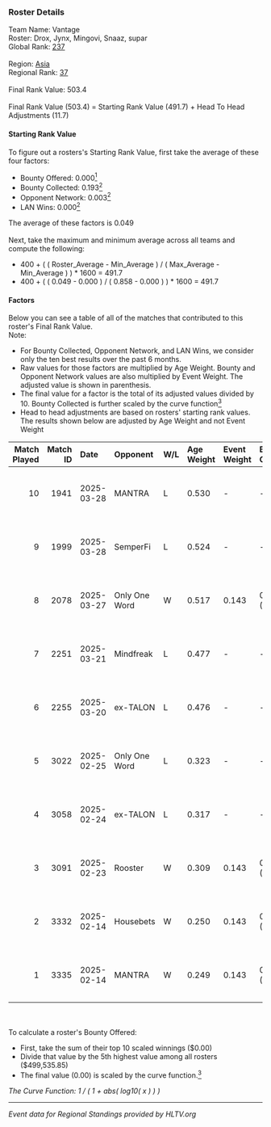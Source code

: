 ### Roster Details<br />
Team Name: Vantage<br />
Roster: Drox, Jynx, Mingovi, Snaaz, supar<br />
Global Rank: [237](../../standings_global_2025_07_07.md)<br />
<br />
Region: [Asia]( ../../standings_asia_2025_07_07.md)<br />
Regional Rank: [37]( ../../standings_asia_2025_07_07.md)<br />
<br />
Final Rank Value:  503.4<br />
<br />
Final Rank Value (503.4) = Starting Rank Value (491.7) + Head To Head Adjustments (11.7)<br />

#### Starting Rank Value<br />
To figure out a rosters's Starting Rank Value, first take the average of these four factors:<br />
- Bounty Offered: 0.000[<sup>1</sup>](#table2)
- Bounty Collected: 0.193[<sup>2</sup>](#table1)
- Opponent Network: 0.003[<sup>2</sup>](#table1)
- LAN Wins: 0.000[<sup>2</sup>](#table1)

The average of these factors is 0.049<br />
<br />
Next, take the maximum and minimum average across all teams and compute the following:<br />
- 400 + ( ( Roster_Average - Min_Average ) / ( Max_Average - Min_Average ) ) * 1600 = 491.7
- 400 + ( ( 0.049 - 0.000 ) / ( 0.858 - 0.000 ) ) * 1600 = 491.7


#### Factors<br />
Below you can see a table of all of the matches that contributed to this roster's Final Rank Value.<br />
Note:<br />

- For Bounty Collected, Opponent Network, and LAN Wins, we consider only the ten best results over the past 6 months.
- Raw values for those factors are multiplied by Age Weight. Bounty and Opponent Network values are also multiplied by Event Weight. The adjusted value is shown in parenthesis.
- The final value for a factor is the total of its adjusted values divided by 10. Bounty Collected is further scaled by the curve function[<sup>3</sup>](#curveFunction)
- Head to head adjustments are based on rosters' starting rank values. The results shown below are adjusted by Age Weight and not Event Weight
<span id="table1"></span><br />


| Match Played | Match ID | Date       | Opponent      | W/L | Age Weight | Event Weight | Bounty Collected | Opponent Network | LAN Wins  | H2H Adj. | Roster                               |
| -: | -: | :- | :- | :- | :- | :- | :- | :- | :- | -: | :- |
|           10 |     1941 | 2025-03-28 | MANTRA        | L   | 0.530      | -            | -                | -                | -         |    -5.84 | Drox, Jynx, Mingovi, supar, swerzieN |
|            9 |     1999 | 2025-03-28 | SemperFi      | L   | 0.524      | -            | -                | -                | -         |    -2.45 | Drox, Jynx, Mingovi, Snaaz, supar    |
|            8 |     2078 | 2025-03-27 | Only One Word | W   | 0.517      | 0.143        | 0.002 (0.000)    | 0.168 (0.012)    | 0 (0.000) |    12.61 | Drox, Jynx, Mingovi, supar, swerzieN |
|            7 |     2251 | 2025-03-21 | Mindfreak     | L   | 0.477      | -            | -                | -                | -         |    -4.28 | Drox, Jynx, Mingovi, supar, swerzieN |
|            6 |     2255 | 2025-03-20 | ex-TALON      | L   | 0.476      | -            | -                | -                | -         |    -3.00 | Drox, Jynx, Mingovi, supar, swerzieN |
|            5 |     3022 | 2025-02-25 | Only One Word | L   | 0.323      | -            | -                | -                | -         |    -2.35 | Drox, Jynx, Mingovi, supar, swerzieN |
|            4 |     3058 | 2025-02-24 | ex-TALON      | L   | 0.317      | -            | -                | -                | -         |    -2.07 | Drox, Jynx, Mingovi, supar, swerzieN |
|            3 |     3091 | 2025-02-23 | Rooster       | W   | 0.309      | 0.143        | 0.007 (0.000)    | 0.213 (0.009)    | 0 (0.000) |     7.70 | Drox, Jynx, Mingovi, supar, swerzieN |
|            2 |     3332 | 2025-02-14 | Housebets     | W   | 0.250      | 0.143        | 0.006 (0.000)    | 0.178 (0.006)    | 0 (0.000) |     6.08 | Drox, Jynx, Mingovi, supar, swerzieN |
|            1 |     3335 | 2025-02-14 | MANTRA        | W   | 0.249      | 0.143        | 0.001 (0.000)    | 0.152 (0.005)    | 0 (0.000) |     5.30 | Drox, Jynx, Mingovi, supar, swerzieN |

<br />
<span id="table2"></span><br />
To calculate a roster's Bounty Offered:<br />

- First, take the sum of their top 10 scaled winnings ($0.00)
- Divide that value by the 5th highest value among all rosters ($499,535.85)
- The final value (0.00) is scaled by the curve function.[<sup>3</sup>](#curveFunction)

<span id="curveFunction"></span>_The Curve Function: 1 / ( 1 + abs( log10( x ) ) )_<br />

---
_Event data for Regional Standings provided by HLTV.org_<br />
